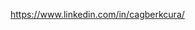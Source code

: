  https://www.linkedin.com/in/cagberkcura/

<!---
cagberk/cagberk is a ✨ special ✨ repository because its `README.md` (this file) appears on your GitHub profile.
You can click the Preview link to take a look at your changes.
--->
